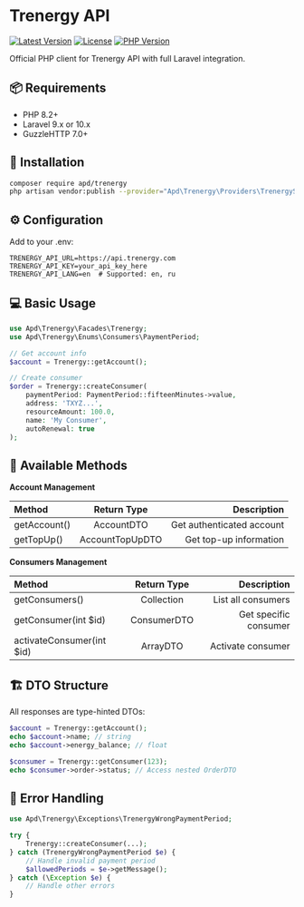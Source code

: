 # Trenergy API

[![Latest Version](https://img.shields.io/packagist/v/apd/trenergy.svg?style=flat-square)](https://packagist.org/packages/apd/trenergy)
[![License](https://img.shields.io/packagist/l/apd/trenergy.svg?style=flat-square)](https://packagist.org/packages/apd/trenergy)
[![PHP Version](https://img.shields.io/packagist/php-v/apd/trenergy.svg?style=flat-square)](https://php.net)

Official PHP client for Trenergy API with full Laravel integration.

## 📦 Requirements

- PHP 8.2+
- Laravel 9.x or 10.x
- GuzzleHTTP 7.0+

## 🚀 Installation

```bash
composer require apd/trenergy
php artisan vendor:publish --provider="Apd\Trenergy\Providers\TrenergyServiceProvider" --tag="config"
```

## ⚙️ Configuration

Add to your .env:
```dotenv
TRENERGY_API_URL=https://api.trenergy.com
TRENERGY_API_KEY=your_api_key_here
TRENERGY_API_LANG=en  # Supported: en, ru
```

## 💻 Basic Usage

```php
use Apd\Trenergy\Facades\Trenergy;
use Apd\Trenergy\Enums\Consumers\PaymentPeriod;

// Get account info
$account = Trenergy::getAccount();

// Create consumer
$order = Trenergy::createConsumer(
    paymentPeriod: PaymentPeriod::fifteenMinutes->value,
    address: 'TXYZ...',
    resourceAmount: 100.0,
    name: 'My Consumer',
    autoRenewal: true
);
```

## 🔧 Available Methods

**Account Management**

| Method | Return Type  |Description |
|:-------------|:---------------:|-----------------------:|
| getAccount() |   AccountDTO    | Get authenticated account |
| getTopUp()   | AccountTopUpDTO |    Get top-up information |

**Consumers Management**

| Method                   |       Return Type       |           Description |
|:-------------------------|:-----------------------:|----------------------:|
| getConsumers()           | Collection<ConsumerDTO> |    List all consumers |
| getConsumer(int $id)     |       ConsumerDTO       | Get specific consumer |
| activateConsumer(int $id)|        ArrayDTO         |    Activate consumer  |
		
		
## 🏗 DTO Structure

All responses are type-hinted DTOs:
```php 
$account = Trenergy::getAccount();
echo $account->name; // string
echo $account->energy_balance; // float

$consumer = Trenergy::getConsumer(123);
echo $consumer->order->status; // Access nested OrderDTO
```

## 🚨 Error Handling

```php
use Apd\Trenergy\Exceptions\TrenergyWrongPaymentPeriod;

try {
    Trenergy::createConsumer(...);
} catch (TrenergyWrongPaymentPeriod $e) {
    // Handle invalid payment period
    $allowedPeriods = $e->getMessage(); 
} catch (\Exception $e) {
    // Handle other errors
}
```
